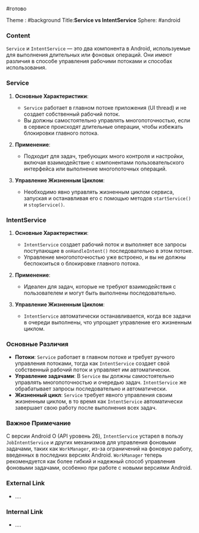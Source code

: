 #готово 

Theme : #background
Title:**Service vs IntentService**
Sphere: #android 

### Content

`Service` и `IntentService` — это два компонента в Android, используемые для выполнения длительных или фоновых операций. Они имеют различия в способе управления рабочими потоками и способах использования.

### Service

1. **Основные Характеристики**:
    
    - `Service` работает в главном потоке приложения (UI thread) и не создает собственный рабочий поток.
    - Вы должны самостоятельно управлять многопоточностью, если в сервисе происходят длительные операции, чтобы избежать блокировки главного потока.
2. **Применение**:
    
    - Подходит для задач, требующих много контроля и настройки, включая взаимодействие с компонентами пользовательского интерфейса или выполнение многопоточных операций.
3. **Управление Жизненным Циклом**:
    
    - Необходимо явно управлять жизненным циклом сервиса, запуская и останавливая его с помощью методов `startService()` и `stopService()`.

### IntentService

1. **Основные Характеристики**:
    
    - `IntentService` создает рабочий поток и выполняет все запросы поступающие в `onHandleIntent()` последовательно в этом потоке.
    - Управление многопоточностью уже встроено, и вы не должны беспокоиться о блокировке главного потока.
2. **Применение**:
    
    - Идеален для задач, которые не требуют взаимодействия с пользователем и могут быть выполнены последовательно.
3. **Управление Жизненным Циклом**:
    
    - `IntentService` автоматически останавливается, когда все задачи в очереди выполнены, что упрощает управление его жизненным циклом.

### Основные Различия

- **Потоки**: `Service` работает в главном потоке и требует ручного управления потоками, тогда как `IntentService` создает свой собственный рабочий поток и управляет им автоматически.
- **Управление задачами**: В `Service` вы должны самостоятельно управлять многопоточностью и очередью задач. `IntentService` же обрабатывает запросы последовательно и автоматически.
- **Жизненный цикл**: `Service` требует явного управления своим жизненным циклом, в то время как `IntentService` автоматически завершает свою работу после выполнения всех задач.

### Важное Примечание

С версии Android O (API уровень 26), `IntentService` устарел в пользу `JobIntentService` и других механизмов для управления фоновыми задачами, таких как `WorkManager`, из-за ограничений на фоновую работу, введенных в последних версиях Android. `WorkManager` теперь рекомендуется как более гибкий и надежный способ управления фоновыми задачами, особенно при работе с новыми версиями Android.

### External Link

- ....

### Internal Link

- ....